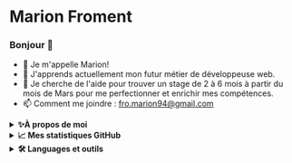 # Marion Froment

### Bonjour 👋 
* 👩 Je m'appelle Marion!
* 🌱 J'apprends actuellement mon futur métier de développeuse web.
* 🤔 Je cherche de l'aide pour trouver un stage de 2 à 6 mois à partir du mois de Mars pour me perfectionner et enrichir mes compétences.
* 📫 Comment me joindre : fro.marion94@gmail.com
<details> 
  <summary><b>✨À propos de moi</b></summary><br/> 
  <ul>
    <li>🎂 21/12/94</li>
    <li>♐ Sagittaire</li>
    <li>❤️ J'aime 
      <ul>
        <li>🎨 dessiner</li>
        <li>📚 lire</li>
        <li>🍂 jardiner</li>
        <li>🐾 les animaux</li>
        <li>🌸 les mangas</li>
        <li>🎮 les jeux vidéo</li>
      </ul>
    </li>
  </ul>

⚡ Fun fact : Je suis actuellement en reconversion professionnelle, auparavent j'étais démonstratrice pour une marque de luxe d'esthétique. 
Grâce à mon expérience passée j'ai pu acquérir des notions sur les besoins des clients notamment sur leur exigence de consommation ainsi qu'à l'image de marque.
Je suis très sensible à l'aspect visuel des choses qui m'entourent, de ce l'UX/UI à une grande importance pour moi. J'aime codé du fonctionnel mais aussi du "beau". J'aimerais pouvoir travailler dans une entreprise qui me permettra d'aiguisé ces notions.
</details>

<details> 
    <summary><b>📈 Mes statistiques GitHub</b></summary><br/> 
<img src=" https://github-readme-stats.vercel.app/api/top-langs?username=Marion-Froment&layout=compact&theme=dark"/>
</details>

<details> 
    <summary><b>🛠️ Languages et outils</b></summary><br/> 
    <ul>
  <li>Langages</li>
    <ul>
      <img src= "https://img.shields.io/badge/HTML5-E34F26?style=for-the-badge&logo=html5&logoColor=white"></img>
      <img src= "https://img.shields.io/badge/CSS3-1572B6?style=for-the-badge&logo=css3&logoColor=white"></img>
      <img src= " https://img.shields.io/badge/PHP-777BB4?style=for-the-badge&logo=php&logoColor=white"></img>
      <img src= "https://img.shields.io/badge/JavaScript-323330?style=for-the-badge&logo=javascript&logoColor=F7DF1E"></img>
      <img src= "https://img.shields.io/badge/React-20232A?style=for-the-badge&logo=react&logoColor=61DAFB"></img>
      <img src= "https://img.shields.io/badge/Bootstrap-563D7C?style=for-the-badge&logo=bootstrap&logoColor=white"></img>
      <img src= "https://img.shields.io/badge/Laravel-FF2D20?style=for-the-badge&logo=laravel&logoColor=white"></img>
    </ul>
  <li>Database</li>
    <ul>
      <img src= "https://img.shields.io/badge/MySQL-005C84?style=for-the-badge&logo=mysql&logoColor=white)"></img>
     </ul>
  <li>Office</li>
   <ul>
      <img src= "https://img.shields.io/badge/Trello-0052CC?style=for-the-badge&logo=trello&logoColor=white"></img>
   </ul>
</ul>
</details>
